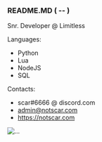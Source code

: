 ### README.MD ( -- )


Snr. Developer @ Limitless

Languages:
- Python
- Lua
- NodeJS
- SQL


Contacts:
- scar#6666 @ discord.com
- admin@notscar.com
- https://notscar.com

![...](https://github-readme-stats.vercel.app/api?username=NotScar&show_icons=true&show&count_private=truetitle_color=fff&icon_color=79ff97&text_color=9f9f9f&bg_color=151515)

